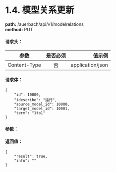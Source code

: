 # 1.4. 模型关系更新
**path:** /auerbach/api/v1/modelrelations                   
**method:** PUT
#### 请求头：
| 参数        | 是否必须           | 值示例  |
| ------------- |:-------------:| -----:|
| Content-Type      | 否 | application/json |
#### 请求体：
```
{
	"id": 10000,
	"idescribe": "运行",
	"source_model_id": 10000,
	"target_model_id": 10001,
	"term": "1to1"
}
```
#### 参数：
#### 返回值：
```
{
    "result": true,
    "info": ""
}
```
